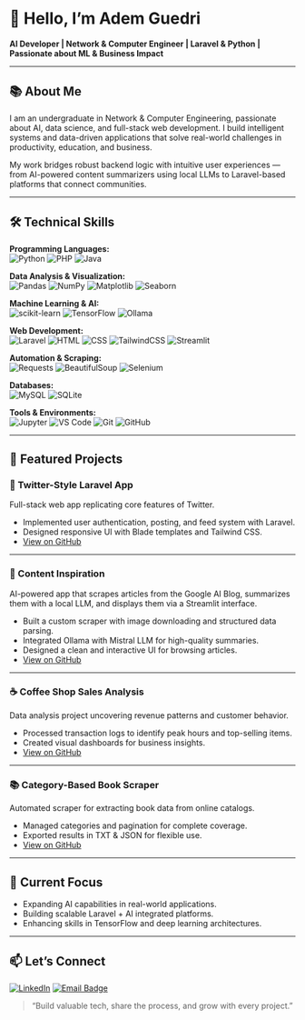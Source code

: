 # 👋 Hello, I’m Adem Guedri

**AI Developer | Network & Computer Engineer | Laravel & Python | Passionate about ML & Business Impact**

---

## 📚 About Me

I am an undergraduate in Network & Computer Engineering, passionate about AI, data science, and full-stack web development. I build intelligent systems and data-driven applications that solve real-world challenges in productivity, education, and business.

My work bridges robust backend logic with intuitive user experiences — from AI-powered content summarizers using local LLMs to Laravel-based platforms that connect communities.

---

## 🛠 Technical Skills

**Programming Languages:**  
![Python](https://img.shields.io/badge/Python-3776AB?logo=python&logoColor=white&style=flat)
![PHP](https://img.shields.io/badge/PHP-777BB4?logo=php&logoColor=white&style=flat)
![Java](https://img.shields.io/badge/Java-007396?logo=java&logoColor=white&style=flat)

**Data Analysis & Visualization:**  
![Pandas](https://img.shields.io/badge/Pandas-150458?logo=pandas&logoColor=white&style=flat)
![NumPy](https://img.shields.io/badge/NumPy-013243?logo=numpy&logoColor=white&style=flat)
![Matplotlib](https://img.shields.io/badge/Matplotlib-003366?logo=python&logoColor=white&style=flat)
![Seaborn](https://img.shields.io/badge/Seaborn-009688?logo=python&logoColor=white&style=flat)

**Machine Learning & AI:**  
![scikit-learn](https://img.shields.io/badge/scikit--learn-F7931E?logo=scikit-learn&logoColor=white&style=flat)
![TensorFlow](https://img.shields.io/badge/TensorFlow-FF6F00?logo=tensorflow&logoColor=white&style=flat)
![Ollama](https://img.shields.io/badge/Ollama-000000?logo=ai&logoColor=white&style=flat)

**Web Development:**  
![Laravel](https://img.shields.io/badge/Laravel-FF2D20?logo=laravel&logoColor=white&style=flat)
![HTML](https://img.shields.io/badge/HTML-E34F26?logo=html5&logoColor=white&style=flat)
![CSS](https://img.shields.io/badge/CSS-1572B6?logo=css3&logoColor=white&style=flat)
![TailwindCSS](https://img.shields.io/badge/Tailwind_CSS-06B6D4?logo=tailwind-css&logoColor=white&style=flat)
![Streamlit](https://img.shields.io/badge/Streamlit-FF4B4B?logo=streamlit&logoColor=white&style=flat)

**Automation & Scraping:**  
![Requests](https://img.shields.io/badge/Requests-000000?logo=python&logoColor=white&style=flat)
![BeautifulSoup](https://img.shields.io/badge/BeautifulSoup-4EAA25?logo=python&logoColor=white&style=flat)
![Selenium](https://img.shields.io/badge/Selenium-43B02A?logo=selenium&logoColor=white&style=flat)

**Databases:**  
![MySQL](https://img.shields.io/badge/MySQL-4479A1?logo=mysql&logoColor=white&style=flat)
![SQLite](https://img.shields.io/badge/SQLite-003B57?logo=sqlite&logoColor=white&style=flat)

**Tools & Environments:**  
![Jupyter](https://img.shields.io/badge/Jupyter-F37626?logo=jupyter&logoColor=white&style=flat)
![VS Code](https://img.shields.io/badge/VS_Code-007ACC?logo=visual-studio-code&logoColor=white&style=flat)
![Git](https://img.shields.io/badge/Git-F05032?logo=git&logoColor=white&style=flat)
![GitHub](https://img.shields.io/badge/GitHub-181717?logo=github&logoColor=white&style=flat)

---

## 🚀 Featured Projects

### 💬 Twitter-Style Laravel App

Full-stack web app replicating core features of Twitter.

* Implemented user authentication, posting, and feed system with Laravel.
* Designed responsive UI with Blade templates and Tailwind CSS.
* [View on GitHub](https://github.com/AdemCE-eng/Trend_Web.git)

---

### 📰 Content Inspiration

AI-powered app that scrapes articles from the Google AI Blog, summarizes them with a local LLM, and displays them via a Streamlit interface.

* Built a custom scraper with image downloading and structured data parsing.
* Integrated Ollama with Mistral LLM for high-quality summaries.
* Designed a clean and interactive UI for browsing articles.
* [View on GitHub](https://github.com/AdemCE-eng/Content_Inspiration.git)

---

### ☕ Coffee Shop Sales Analysis

Data analysis project uncovering revenue patterns and customer behavior.

* Processed transaction logs to identify peak hours and top-selling items.
* Created visual dashboards for business insights.
* [View on GitHub](https://github.com/AdemCE-eng/CoffeSales)

---

### 📚 Category-Based Book Scraper

Automated scraper for extracting book data from online catalogs.

* Managed categories and pagination for complete coverage.
* Exported results in TXT & JSON for flexible use.
* [View on GitHub](https://github.com/AdemCE-eng/Bookscraper)

---

## 🎯 Current Focus

* Expanding AI capabilities in real-world applications.
* Building scalable Laravel + AI integrated platforms.
* Enhancing skills in TensorFlow and deep learning architectures.

---

## 📫 Let’s Connect

[![LinkedIn](https://img.shields.io/badge/LinkedIn-Connect-blue?style=for-the-badge\&logo=linkedin)](https://www.linkedin.com/in/adem-guedri/)
[![Email Badge](https://img.shields.io/badge/Email-Contact%20Me-red?style=for-the-badge\&logo=gmail)](mailto:guedriadem@gmail.com)

> “Build valuable tech, share the process, and grow with every project.”
